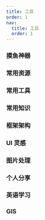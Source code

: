 ```yaml
---
title: 工具
order: 1
nav:
  title: 工具
  order: 1
---
```


### <div class="my-tool-title" >摸鱼神器</div>

<code src="../components/Fishing" inline></code>

### <div class="my-tool-title" >常用资源</div>

<code src="../components/Resources" inline></code>

### <div class="my-tool-title" >常用工具</div>

<code src="../components/Commontool" inline></code>

### <div class="my-tool-title" >常用知识</div>

<code src="../components/Commonknowledge" inline></code>

### <div class="my-tool-title" >框架架构</div>

<code src="../components/Framework" inline></code>

### <div class="my-tool-title" >UI 灵感</div>

<code src="../components/UI" inline></code>

### <div class="my-tool-title" >图片处理</div>

<code src="../components/Image" inline></code>

### <div class="my-tool-title" >个人分享</div>

<code src="../components/PersonalShare" inline></code>

### <div class="my-tool-title" >英语学习</div>

<code src="../components/English" inline></code>

### <div class="my-tool-title" >GIS</div>

<code src="../components/GIS" inline></code>
